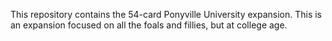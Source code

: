 This repository contains the 54-card Ponyville University expansion. This is an expansion focused on all the foals and fillies, but at college age.
